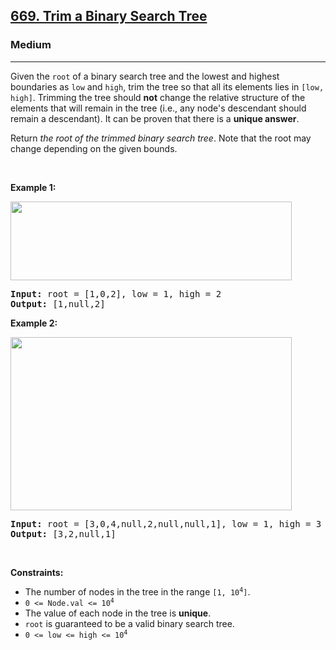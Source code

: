 <h2><a href="https://leetcode.com/problems/trim-a-binary-search-tree/">669. Trim a Binary Search Tree</a></h2><h3>Medium</h3><hr><div style="user-select: auto;"><p style="user-select: auto;">Given the <code style="user-select: auto;">root</code> of a binary search tree and the lowest and highest boundaries as <code style="user-select: auto;">low</code> and <code style="user-select: auto;">high</code>, trim the tree so that all its elements lies in <code style="user-select: auto;">[low, high]</code>. Trimming the tree should <strong style="user-select: auto;">not</strong> change the relative structure of the elements that will remain in the tree (i.e., any node's descendant should remain a descendant). It can be proven that there is a <strong style="user-select: auto;">unique answer</strong>.</p>

<p style="user-select: auto;">Return <em style="user-select: auto;">the root of the trimmed binary search tree</em>. Note that the root may change depending on the given bounds.</p>

<p style="user-select: auto;">&nbsp;</p>
<p style="user-select: auto;"><strong style="user-select: auto;">Example 1:</strong></p>
<img alt="" src="https://assets.leetcode.com/uploads/2020/09/09/trim1.jpg" style="width: 450px; height: 126px; user-select: auto;">
<pre style="user-select: auto;"><strong style="user-select: auto;">Input:</strong> root = [1,0,2], low = 1, high = 2
<strong style="user-select: auto;">Output:</strong> [1,null,2]
</pre>

<p style="user-select: auto;"><strong style="user-select: auto;">Example 2:</strong></p>
<img alt="" src="https://assets.leetcode.com/uploads/2020/09/09/trim2.jpg" style="width: 450px; height: 277px; user-select: auto;">
<pre style="user-select: auto;"><strong style="user-select: auto;">Input:</strong> root = [3,0,4,null,2,null,null,1], low = 1, high = 3
<strong style="user-select: auto;">Output:</strong> [3,2,null,1]
</pre>

<p style="user-select: auto;">&nbsp;</p>
<p style="user-select: auto;"><strong style="user-select: auto;">Constraints:</strong></p>

<ul style="user-select: auto;">
	<li style="user-select: auto;">The number of nodes in the tree in the range <code style="user-select: auto;">[1, 10<sup style="user-select: auto;">4</sup>]</code>.</li>
	<li style="user-select: auto;"><code style="user-select: auto;">0 &lt;= Node.val &lt;= 10<sup style="user-select: auto;">4</sup></code></li>
	<li style="user-select: auto;">The value of each node in the tree is <strong style="user-select: auto;">unique</strong>.</li>
	<li style="user-select: auto;"><code style="user-select: auto;">root</code> is guaranteed to be a valid binary search tree.</li>
	<li style="user-select: auto;"><code style="user-select: auto;">0 &lt;= low &lt;= high &lt;= 10<sup style="user-select: auto;">4</sup></code></li>
</ul>
</div>